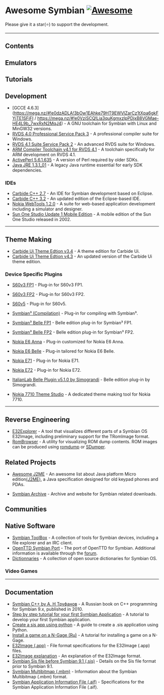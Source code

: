 # Awesome Symbian [![Awesome](https://awesome.re/badge.svg)](https://awesome.re)


Please give it a star(⭐) to support the development. 

---

## Contents

## Emulators

## Tutorials


## Development

- [GCCE 4.6.3](https://mega.nz/#!e0dzADLA!3bOw1EAhke79HT9EWVlZarCz1tXpa6gkFYjTE1SFiFI / https://mega.nz/#!e0VziSCQ!Lia3quKgmxzlpPDjxB8VGMae-HE4L9b_7wxRxN2MqJ4) - A GNU toolchain for Symbian with Linux and MinGW32 versions.
- [RVDS 4.0 Professional Service Pack 3](https://mega.nz/#!nlk1QZxD!H4N04USb-TE1kQk0K141muqKdbVzMsZDT6HPibZxDFo) - A professional compiler suite for Windows.
- [RVDS 4.1 Suite Service Pack 2](https://mega.nz/#!i5cwESYT!W1nZv0V2ciITLtNsgHeYjeOpLb2rh8NMdUkR5kS7PSY) - An advanced RVDS suite for Windows.
- [ARM Compiler Toolchain v4.1 for RVDS 4.1](https://mega.nz/#!SpdWnTrQ!xo1HufW3pZo7GGPmLWIvXClXTOdo8gobxl9t9wZKeY4) - A toolchain specifically for ARM development on RVDS 4.1.
- [ActivePerl 5.6.1.635](https://mega.nz/#!i182nTbb!SVwZnLumFSdlLOT2erXBn_Rs7akTx9cFG2FQAOMLxWk) - A version of Perl required by older SDKs. 
- [Java JRE 1.3.1_01](http://www.oracle.com/technetwork/java/javasebusiness/downloads/java-archive-downloads-javase13-419413.html) - A legacy Java runtime essential for early SDK dependencies.


### IDEs

- [Carbide C++ 2.7](https://mega.nz/#!O1MmCZbD!1BqQIOU_jkdolg3GWORzKljYhAq53asfFDGouY8rrHU) - An IDE for Symbian development based on Eclipse. 
- [Carbide C++ 3.2](https://mega.nz/#!Kt1wkArK!Aylrqj6x7LOw5DxdfJGbEeRK114698t-FuTV3MVzxSA) - An updated edition of the Eclipse-based IDE.
- [Nokia WebTools 1.2.0](https://mega.nz/#!yx0VEayA!HBC-cGWVwX_Pymxwb4_YGCt8KmrDxteHZZm2chAHImk) - A suite for web-based application development including a simulator and designer.
- [Sun One Studio Update 1 Mobile Edition](https://mega.nz/#!m0dWARKD!_n9hvxYR8V1HxcrnyMptfDhUcgO3Coo82M_NovgPT7M) - A mobile edition of the Sun One Studio released in 2002. 

---

## Theme Making

- [Carbide Ui Theme Edtion v3.4](https://mega.nz/#!So9VBYCY!e4VZyrNJQicFCb1Hd4ER2-57Xj8fnu20ppp8FDgGzeM) - A theme edition for Carbide Ui.
- [Carbide Ui Theme Edtion v4.3](https://mega.nz/#!XhcU0IjZ!7amA0mLMPBIjH18bM9cq7yiny--L59DYqeRhb8KNB6c) - An updated version of the Carbide Ui theme edition.

### Device Specific Plugins

- [S60v3 FP1](https://mega.nz/#!Pt92jY6Y!VPjnd5y82cvz_Vcb5c97gx5t4feobzwe_pc77UnYQOk) - Plug-in for S60v3 FP1.
- [S60v3 FP2](https://mega.nz/#!Pt92jY6Y!VPjnd5y82cvz_Vcb5c97gx5t4feobzwe_pc77UnYQOk) - Plug-in for S60v3 FP2.
- [S60v5](https://mega.nz/#!rx1HRbaa!S9M1JKei94-HuuNU6tc6I83iBgCj8Cxf9LrB-bgTrkE) - Plug-in for S60v5.
- [Symbian³ (Compilation)](https://mega.nz/#!7llQDCrR!a2uoIz09At1lqJzO1_DfmSK9RfRKL0ErFjnRRBAijd8) - Plug-in for compiling with Symbian³.
- [Symbian³ Belle FP1](https://mega.nz/#!7oMlFBjS!ld0TIMRsYAnBNsRDBGotspm8J-9UwUDedO7r8JTQKh8) - Belle edition plug-in for Symbian³ FP1.
- [Symbian³ Belle FP2](https://mega.nz/#!atlw1Rzb!3l6D_uAUGKFhWPIJea27YLM7WyYNrt5HuQh_cOYnim0) - Belle edition plug-in for Symbian³ FP2.
- [Nokia E6 Anna](https://mega.nz/#!r10yTZzD!VG4eTW1nC-QSHlK4IpNBpXFcSlfMcOrb4XQ5LjJtmk4) - Plug-in customized for Nokia E6 Anna.
- [Nokia E6 Belle](https://mega.nz/#!DsMlFSQJ!r6KVqdOyYUO7OPch5kF244GQejAzWsSe1WBdXS6BiPE) - Plug-in tailored for Nokia E6 Belle.
- [Nokia E71](https://mega.nz/#!eh90AQCL!DdYRdIYL4ix9ttaxyGLGon_Z5BBsZ0BtgriBnqQNp8o) - Plug-in for Nokia E71.
- [Nokia E72](https://mega.nz/#!nhMlkT4b!RnctY_Sym1PGZfSBv-L1I2bauB9fGKmf66iRjWKrx_4) - Plug-in for Nokia E72.
- [ItalianLab Belle Plugin v5.1.0 by Simograndi](https://mega.nz/#!i9MgRIaa!JpLk0b6uOO7siIutW01S24H7dXQf9Hg6wcNAZRLoQbo) - Belle edition plug-in by Simograndi.

- [Nokia 7710 Theme Studio](https://mega.nz/#!30UwFK7S!1XMD3vsIMaTXTw78uNp1RBzd690vmpZwhM6aERgXWwI) - A dedicated theme making tool for Nokia 7710.

---


## Reverse Engineering

- [E32Explorer](https://github.com/mrRosset/E32Explorer) - A tool that visualizes different parts of a Symbian OS E32Image, including preliminary support for the TRomImage format.
- [RomBrowser](https://github.com/Florin9doi/rombrowser) - A utility for visualizing ROM dump contents. ROM images can be produced using [romdump](https://github.com/Florin9doi/romdump) or [SDumper](https://gitlab.com/tambre/rusty-starship/tree/master).


## Related Projects

- [Awesome J2ME](https://github.com/hstsethi/awesome-j2me) - An awesome list about Java platform Micro edition[(J2ME)](https://en.wikipedia.org/wiki/Java_Platform,_Micro_Edition), a Java specification designed for old keypad phones and PDAs.

-  [Symbian Archive](https://github.com/mrRosset/Symbian-Archive) - Archive and website for Symbian related downloads.


## Communities

## Native Software 

- [Symbian ToolBox](http://symbian.host-ed.me/) - A collection of tools for Symbian devices, including a file explorer and an IRC client.
- [OpenTTD Symbian Port](http://team.pld-linux.org/~wolf/symbian/) - The port of OpenTTD for Symbian. Additional information is available through the [forum](https://www.tt-forums.net/viewtopic.php?t=35942).
- [Dictionnaries](https://github.com/goldendict/goldendict/issues/765) - A collection of open source dictionaries for Symbian OS.


### Video Games


---
## Documentation

- [Symbian C++ by А. Н Труфанов](https://github.com/trufanov-nok/SymbianBook_ru) - A Russian book on C++ programming for Symbian 9.x, published in 2010.
- [Step by step tutorial for your first Symbian Application](https://github.com/sapandiwakar/Symbian-Application-Development-Tutorials) - A tutorial to develop your first Symbian application.
- [Create a sis app using python](http://www.mobilenin.com/pys60/info_standalone_application.htm) - A guide to create a .sis application using Python.
- [Install a game on a N-Gage (Ru)](http://rutracker.org/forum/viewtopic.php?t=329313) - A tutorial for installing a game on a N-Gage.
- [E32Image (.app)](https://web.archive.org/web/20091213034509/http://wiki.forum.nokia.com/index.php/E32Image) - File format specifications for the E32Image (.app) files.
- [E32Image explanation](http://web.archive.org/web/20070616175615/http://www.antonypranata.com/articles/e32fileformat.html) - An explanation of the E32Image format.
- [Symbian Sis file before Symbian 9.1 (.sis)](http://www.thoukydides.webspace.virginmedia.com/sis.html) - Details on the Sis file format prior to Symbian 9.1.
- [Symbian Multibitmap (.mbm)](http://fileformats.archiveteam.org/wiki/EPOC_MBM) - Information about the Symbian Multibitmap (.mbm) format.
- [Symbian Application Information File (.aif)](http://fileformats.archiveteam.org/wiki/EPOC_AIF) - Specifications for the Symbian Application Information File (.aif).
